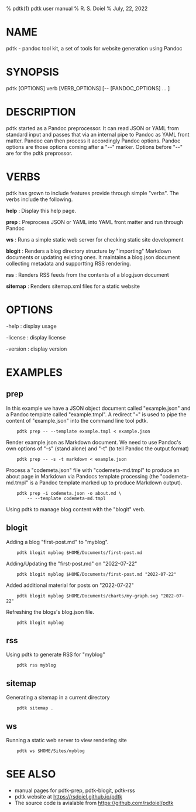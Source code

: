 % pdtk(1) pdtk user manual
% R. S. Doiel
% July, 22, 2022

# NAME

pdtk - pandoc tool kit, a set of tools for website generation using Pandoc


# SYNOPSIS

pdtk [OPTIONS] verb [VERB_OPTIONS] [-- [PANDOC_OPTIONS] ... ]

# DESCRIPTION

pdtk started as a Pandoc preprocessor. It can read JSON 
or YAML from standard input and passes that via an internal 
pipe to Pandoc as YAML front matter. Pandoc can then process it
accordingly Pandoc options. Pandoc options are those options
coming after a "--" marker. Options before "--" are for
the pdtk preprossor. 

# VERBS

pdtk has grown to include features provide through simple
"verbs". The verbs include the following.

**help**
: Display this help page.

**prep**
: Preprocess JSON or YAML into YAML front matter and run through Pandoc

**ws**
: Runs a simple static web server for checking static site development

**blogit**
: Renders a blog directory structure by "importing" Markdown documents
or updating existing ones. It maintains a blog.json document collecting
metadata and supportting RSS rendering.

**rss**
: Renders RSS feeds from the contents of a blog.json document

**sitemap**
: Renders sitemap.xml files for a static website


# OPTIONS

-help
: display usage

-license
: display license

-version
: display version

# EXAMPLES

## prep

In this example we have a JSON object document called
"example.json" and a Pandoc template called "example.tmpl".
A redirect "`<`" is used to pipe the content of "example.json"
into the command line tool pdtk.

```shell
    pdtk prep -- --template example.tmpl < example.json
```

Render example.json as Markdown document. We need to use
Pandoc's own options of "-s" (stand alone) and "-t" (to
tell Pandoc the output format)

```shell
    pdtk prep -- -s -t markdown < example.json
```

Process a "codemeta.json" file with "codemeta-md.tmpl" to
produce an about page in Markdown via Pandocs template
processing (the "codemeta-md.tmpl" is a Pandoc template
marked up to produce Markdown output).

```shell
    pdtk prep -i codemeta.json -o about.md \
        -- --template codemeta-md.tmpl
```

Using pdtk to manage blog content with the "blogit"
verb. 

## blogit

Adding a blog "first-post.md" to "myblog".

```shell
    pdtk blogit myblog $HOME/Documents/first-post.md
```

Adding/Updating the "first-post.md" on "2022-07-22"

```shell
    pdtk blogit myblog $HOME/Documents/first-post.md "2022-07-22"
```

Added additional material for posts on "2022-07-22"

```shell
    pdtk blogit myblog $HOME/Documents/charts/my-graph.svg "2022-07-22"
```

Refreshing the blogs's blog.json file.

```shell
    pdtk blogit myblog
```

## rss

Using pdtk to generate RSS for "myblog"

```shell
    pdtk rss myblog
```

## sitemap

Generating a sitemap in a current directory

```shell
    pdtk sitemap .
```

## ws

Running a static web server to view rendering site

```shell
    pdtk ws $HOME/Sites/myblog
```

# SEE ALSO

- manual pages for pdtk-prep, pdtk-blogit, pdtk-rss
- pdtk website at https://rsdoiel.github.io/pdtk
- The source code is avialable from https://github.com/rsdoiel/pdtk


